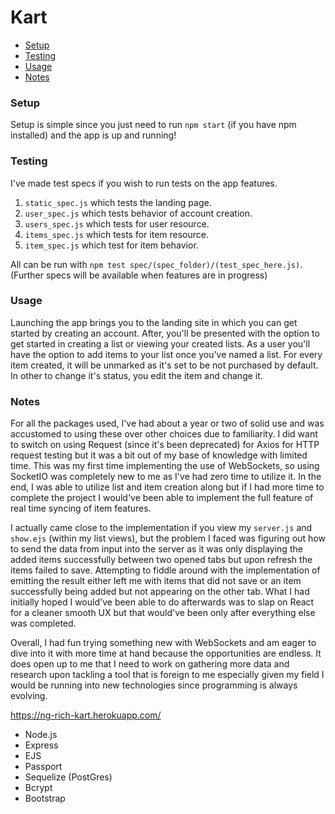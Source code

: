 # Kart

* [Setup](#setup)
* [Testing](#testing)
* [Usage](#usage)
* [Notes](#notes)

### Setup
Setup is simple since you just need to run `npm start` (if you have npm installed) and the app is up and running!

### Testing
I've made test specs if you wish to run tests on the app features.  
1. `static_spec.js` which tests the landing page.
2. `user_spec.js` which tests behavior of account creation.
3. `users_spec.js` which tests for user resource.
4. `items_spec.js` which tests for item resource.
5. `item_spec.js` which test for item behavior.


All can be run with `npm test spec/(spec_folder)/(test_spec_here.js)`.
(Further specs will be available when features are in progress)

### Usage
Launching the app brings you to the landing site in which you can get started by creating an account. After, you'll be presented with the option to get started in creating a list or viewing your created lists. As a user you'll have the option to add items to your list once you've named a list. For every item created, it will be unmarked as it's set to be not purchased by default. In other to change it's status, you edit the item and change it.

### Notes
For all the packages used, I've had about a year or two of solid use and was accustomed to using these over other choices due to familiarity. I did want to switch on using Request (since it's been deprecated) for Axios for HTTP request testing but it was a bit out of my base of knowledge with limited time. This was my first time implementing the use of WebSockets, so using SocketIO was completely new to me as I've had zero time to utilize it. In the end, I was able to utilize list and item creation along but if I had more time to complete the project I would've been able to implement the full feature of real time syncing of item features. 

I actually came close to the implementation if you view my `server.js` and `show.ejs` (within my list views), but the problem I faced was figuring out how to send the data from input into the server as it was only displaying the added items successfully between two opened tabs but upon refresh the items failed to save. Attempting to fiddle around with the implementation of emitting the result either left me with items that did not save or an item successfully being added but not appearing on the other tab. What I had initially hoped I would've been able to do afterwards was to slap on React for a cleaner smooth UX but that would've been only after everything else was completed.

Overall, I had fun trying something new with WebSockets and am eager to dive into it with more time at hand because the opportunities are endless. It does open up to me that I need to work on gathering more data and research upon tackling a tool that is foreign to me especially given my field I would be running into new technologies since programming is always evolving.

https://ng-rich-kart.herokuapp.com/

* Node.js
* Express
* EJS
* Passport
* Sequelize (PostGres)
* Bcrypt
* Bootstrap
